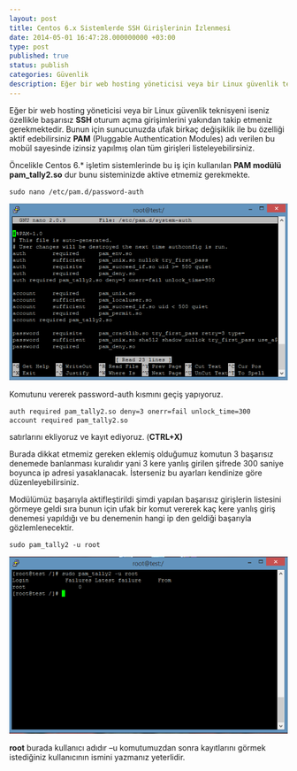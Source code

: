 ```yaml
---
layout: post
title: Centos 6.x Sistemlerde SSH Girişlerinin İzlenmesi
date: 2014-05-01 16:47:28.000000000 +03:00
type: post
published: true
status: publish
categories: Güvenlik
description: Eğer bir web hosting yöneticisi veya bir Linux güvenlik teknisyeni iseniz özellikle başarısız SSH oturum açma girişimlerini yakından takip etmeniz
---
```

Eğer bir web hosting yöneticisi veya bir Linux güvenlik teknisyeni iseniz özellikle başarısız **SSH** oturum açma girişimlerini yakından takip etmeniz gerekmektedir. Bunun için sunucunuzda ufak birkaç değişiklik ile bu özelliği aktif edebilirsiniz **PAM** (Pluggable Authentication Modules) adı verilen bu mobül sayesinde izinsiz yapılmış olan tüm girişleri listeleyebilirsiniz.

Öncelikle Centos 6.\* işletim sistemlerinde bu iş için kullanılan **PAM modülü pam\_tally2.so** dur bunu sisteminizde aktive etmemiz gerekmekte.

    sudo nano /etc/pam.d/password-auth

![1](/assets/aa1.png)

Komutunu vererek password-auth kısmını geçiş yapıyoruz.

    auth required pam_tally2.so deny=3 onerr=fail unlock_time=300
    account required pam_tally2.so

satırlarını ekliyoruz ve kayıt ediyoruz. (**CTRL+X)**

Burada dikkat etmemiz gereken eklemiş olduğumuz komutun 3 başarısız denemede banlanması kuralıdır yani 3 kere yanlış girilen şifrede 300 saniye boyunca ip adresi yasaklanacak. İsterseniz bu ayarları kendinize göre düzenleyebilirsiniz.

Modülümüz başarıyla aktifleştirildi şimdi yapılan başarısız girişlerin listesini görmeye geldi sıra bunun için ufak bir komut vererek kaç kere yanlış giriş denemesi yapıldığı ve bu denemenin hangi ip den geldiği başarıyla gözlemlenecektir.

    sudo pam_tally2 -u root

![2](/assets/aa2.png)

**root** burada kullanıcı adıdır –u komutumuzdan sonra kayıtlarını görmek istediğiniz kullanıcının ismini yazmanız yeterlidir.
